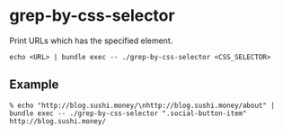 # grep-by-css-selector

Print URLs which has the specified element.

```
echo <URL> | bundle exec -- ./grep-by-css-selector <CSS_SELECTOR>
```

## Example

```
% echo "http://blog.sushi.money/\nhttp://blog.sushi.money/about" | bundle exec -- ./grep-by-css-selector ".social-button-item"
http://blog.sushi.money/
```
